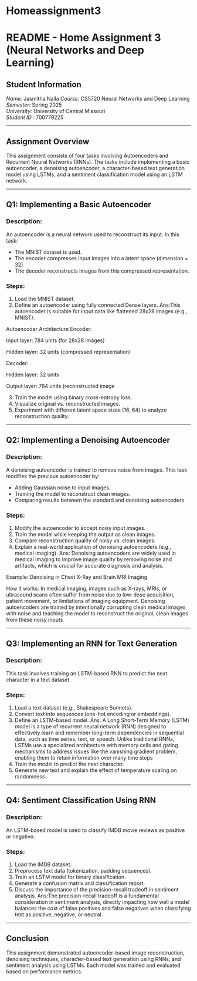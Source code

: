 # Homeassignment3
# README - Home Assignment 3 (Neural Networks and Deep Learning)

## Student Information
*Name:* Jasmitha Nalla
*Course:* CS5720 Neural Networks and Deep Learning  
*Semester:* Spring 2025  
*University:* University of Central Missouri  
*Student ID :* 700779225



---

## Assignment Overview
This assignment consists of four tasks involving Autoencoders and Recurrent Neural Networks (RNNs). The tasks include implementing a basic autoencoder, a denoising autoencoder, a character-based text generation model using LSTMs, and a sentiment classification model using an LSTM network.

---

## Q1: Implementing a Basic Autoencoder

### Description:
An autoencoder is a neural network used to reconstruct its input. In this task:
- The MNIST dataset is used.
- The encoder compresses input images into a latent space (dimension = 32).
- The decoder reconstructs images from this compressed representation.

### Steps:
1. Load the MNIST dataset.
2. Define an autoencoder using fully connected Dense layers.
  Ans:This autoencoder is suitable for input data like flattened 28x28 images (e.g., MNIST).

Autoencoder Architecture
Encoder:

Input layer: 784 units (for 28x28 images)

Hidden layer: 32 units (compressed representation)

Decoder:

Hidden layer: 32 units

Output layer: 784 units (reconstructed image

3. Train the model using binary cross-entropy loss.
4. Visualize original vs. reconstructed images.
5. Experiment with different latent space sizes (16, 64) to analyze reconstruction quality.


---

## Q2: Implementing a Denoising Autoencoder

### Description:
A denoising autoencoder is trained to remove noise from images. This task modifies the previous autoencoder by:
- Adding Gaussian noise to input images.
- Training the model to reconstruct clean images.
- Comparing results between the standard and denoising autoencoders.

### Steps:
1. Modify the autoencoder to accept noisy input images.
2. Train the model while keeping the output as clean images.
3. Compare reconstruction quality of noisy vs. clean images.
4. Explain a real-world application of denoising autoencoders (e.g., medical imaging).
  Ans: Denoising autoencoders are widely used in medical imaging to improve image quality by removing noise and artifacts, which is crucial for accurate diagnosis and analysis.

Example: Denoising in Chest X-Ray and Brain MRI Imaging

How it works:
In medical imaging, images such as X-rays, MRIs, or ultrasound scans often suffer from noise due to low-dose acquisition, patient movement, or limitations of imaging equipment. Denoising autoencoders are trained by intentionally corrupting clean medical images with noise and teaching the model to reconstruct the original, clean images from these noisy inputs

---

## Q3: Implementing an RNN for Text Generation

### Description:
This task involves training an LSTM-based RNN to predict the next character in a text dataset.

### Steps:
1. Load a text dataset (e.g., Shakespeare Sonnets).
2. Convert text into sequences (one-hot encoding or embeddings).
3. Define an LSTM-based model.
  Ans: A Long Short-Term Memory (LSTM) model is a type of recurrent neural network (RNN) designed to effectively learn and remember long-term dependencies in sequential data, such as time series, text, or speech. Unlike traditional RNNs, LSTMs use a specialized architecture with memory cells and gating mechanisms to address issues like the vanishing gradient problem, enabling them to retain information over many time steps
4. Train the model to predict the next character.
5. Generate new text and explain the effect of temperature scaling on randomness.

---

## Q4: Sentiment Classification Using RNN

### Description:
An LSTM-based model is used to classify IMDB movie reviews as positive or negative.

### Steps:
1. Load the IMDB dataset.
2. Preprocess text data (tokenization, padding sequences).
3. Train an LSTM model for binary classification.
4. Generate a confusion matrix and classification report.
5. Discuss the importance of the precision-recall tradeoff in sentiment analysis.
Ans:The precision-recall tradeoff is a fundamental consideration in sentiment analysis, directly impacting how well a model balances the cost of false positives and false negatives when classifying text as positive, negative, or neutral.

---

## Conclusion
This assignment demonstrated autoencoder-based image reconstruction, denoising techniques, character-based text generation using RNNs, and sentiment analysis using LSTMs. Each model was trained and evaluated based on performance metrics.
